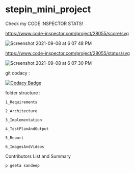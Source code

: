 # stepin_mini_project

Check my CODE INSPECTOR STATS!

https://www.code-inspector.com/project/28055/score/svg





![Screenshot 2021-09-08 at 6 07 48 PM](https://user-images.githubusercontent.com/61178705/132510577-75b8829e-da83-40f6-86b6-af5311f38f59.png)





https://www.code-inspector.com/project/28055/status/svg






![Screenshot 2021-09-08 at 6 07 30 PM](https://user-images.githubusercontent.com/61178705/132510612-5555f361-6f37-48d5-b1d4-5b58c72fe6e9.png)





git codacy :

[![Codacy Badge](https://app.codacy.com/project/badge/Grade/1b76a721148f41e295c6d2ce4d25edf8)](https://www.codacy.com/gh/sandeep-master/stepin_mini_project/dashboard?utm_source=github.com&amp;utm_medium=referral&amp;utm_content=sandeep-master/stepin_mini_project&amp;utm_campaign=Badge_Grade)





folder structure :


    1_Requirements

    2_Architecture

    3_Implementation

    4_TestPlanAndOutput

    5_Report

    6_ImagesAndVideos












Contributors List and Summary

    p geeta sandeep
